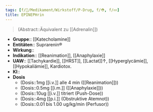 ```yaml
---
tags: [f/💊/Medikament/Wirkstoff/P-Drug, f/⛑️, f/💤]
title: EPINEPHrin
---
```

> (Abstract::Äquivalent zu [[Adrenalin]]) 
- **Gruppe**:: [[Katecholamine]]
- **Entitäten**:: Suprarenin®
- **Wirkung**:: 
- **Indikation**:: [[Reanimation]], [[Anaphylaxie]]
- **UAW**:: [[Tachykardie]], [[HRST]], [[Lactat]]↑, [[Hyperglycämie]], [[Hypokaliämie]], Kardiotox.
- **KI**:: 
- **Dosis**
	- (Dosis::1mg [[i.v.]] alle 4 min ([[Reanimation]]))
	- (Dosis::0.5mg [[i.m.]] ([[Anaphylaxie]]))
	- (Dosis::10ug [[i.v.]] titriert (Push-Dose))
	- (Dosis::4mg [[p.i.]] (Obstruktive Atemnot))
	- (Dosis::0.01 bis 1.00 ug/kg/min (Perfusor))
